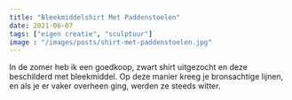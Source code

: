```yaml
---
title: "Bleekmiddelshirt Met Paddenstoelen"
date: 2021-06-07
tags: ["eigen creatie", "sculptuur"]
image : "/images/posts/shirt-met-paddenstoelen.jpg"
---
```


In de zomer heb ik een goedkoop, zwart shirt uitgezocht en deze beschilderd met bleekmiddel. Op deze manier kreeg je bronsachtige lijnen, en als je er vaker overheen ging, werden ze steeds witter.